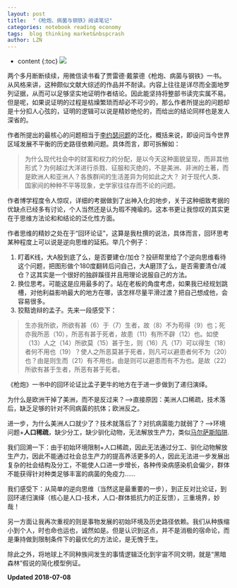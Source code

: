 ```yaml
---
layout: post
title:  "《枪炮、病菌与钢铁》阅读笔记"
categories: notebook reading economy
tags:  blog thinking market&nbspcrash 
author: LZN
---
```


* content
{:toc}
![](https://img1.doubanio.com/view/ark_article_cover/retina/public/25809579.jpg?v=1474619881.0)

两个多月断断续续，用微信读书看了贾雷德·戴蒙德《枪炮、病菌与钢铁》一书。从风格来讲，这种颇似文献大综述的作品并不耐读。内容上往往是详尽而全面地罗列证据，从而可以足够坚实地证明作者结论。因此能坚持将整部书读完实属不易。
但是呢，如果说证明的过程是枯燥繁琐而却必不可少的，那么作者所提出的问题却是十分扣人心弦的，证明的逻辑可以说是精妙绝伦的，而给出的结论同样也是发人深省的。

作者所提出的最核心的问题相当于[李约瑟问题](https://zh.wikipedia.org/wiki/%E6%9D%8E%E7%BA%A6%E7%91%9F%E9%9A%BE%E9%A2%98)的泛化，概括来说，即设问当今世界区域发展不平衡的历史路径依赖问题。具体而言，即可拆解如：

>为什么现代社会中的财富和权力的分配，是以今天这种面貌呈现，而非其他形式？为何越过大洋进行杀戮、征服和灭绝的，不是美洲、非洲的土著，而是欧洲人和亚洲人？各族群间的生活差异为何如此之大？ 对于现代人类、国家间的种种不平等现象，史学家往往存而不论的问题。

作者博学程度令人惊叹，详细的考据做到了出神入化的地步，关于这种细致考据的优缺点已经多有讨论，个人当然还是认为瑕不掩瑜的。这本书更让我惊叹的其实更在于思维方法论和和结论的泛化性方面。

作者思维的精妙之处在于“回环论证”，这算是我杜撰的说法，具体而言，回环思考某种程度上可以说是逆向思维的延拓。举几个例子：

1. 盯着K线，大A股到底了么，是否要建仓/加仓？投研帮里给了个逆向思维看待这个问题，把图形做个180度翻转后问自己，大A磨顶了么，是否需要清仓/减仓？这其实是一个很好的独辟蹊径并且用理论说服自己的方法。
2. 换位思考。可能这是应用最多的了。站在老板的角度考虑，如果我已经规划跳槽，对他利益影响最大的地方在哪，该怎样尽量平滑过渡？把自己想成他，会容易很多。
3. 狡黠诡辩的孟子。先来一段感受下：
>生亦我所欲，所欲有甚（6）于（7）生者，故（8）不为苟得（9）也；死亦我所恶（10），所恶有甚于死者，故患（11）有所不辟（12）也。如使（13）人之（14）所欲莫（15）甚于生，则（16）凡（17）可以得生（18）者何不用也（19）？使人之所恶莫甚于死者，则凡可以避患者何不为（20）也？由是则生而（21）有不用也，由是则可以避患而有不为也。是故（22）所欲有甚于生者，所恶有甚于死者。

《枪炮》一书中的回环论证比孟子更牛的地方在于进一步做到了递归演绎。

为什么是欧洲干掉了美洲，而不是反过来？-->直接原因：美洲人口稀疏，技术落后，缺乏足够的针对不同病菌的抗体；欧洲反之。

进一步，为什么美洲人口就少了？技术就落后了？对抗病菌能力就弱了？-->环境问题+**人口稀疏**，缺少分工，缺少驯化动物，无法解放生产力，类似[马尔萨斯陷阱](https://zh.wikipedia.org/zh-hk/马尔萨斯陷阱).

我们回溯一下：由于初始环境限制+人口稀疏，因此无法通过分工、驯化动物解放生产力，因此不能通过社会总生产力的提高养活更多的人，因此无法进一步发展出复杂的社会结构及分工，不能使人口进一步增长，各种传染病感染机会偏少，群体不能获得针对种类足够丰富的病菌的免疫力……

我们感受下：从简单的逆向思维（当然这是最重要的一步），到正反对比论证，到回环递归演绎（核心是人口-技术，人口-群体抵抗力的正反馈），三重境界，妙哉！

另一方面让我再次重视的则是事物发展的初始环境及历史路径依赖。我们从种族缩小到个人，时也命也运也，诚然如是。但是认识到这点，并不是消极的宿命论，而是秉持做到限制条件下的最优化的方法论，是无愧于生。

除此之外，将地球上不同种族间发生的事情逻辑泛化到宇宙不同文明，就是“黑暗森林”假说的简化模型例证。

**Updated 2018-07-08**

